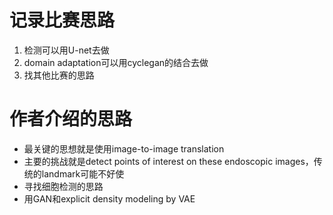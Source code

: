 # 记录比赛思路

1. 检测可以用U-net去做
2. domain adaptation可以用cyclegan的结合去做
3. 找其他比赛的思路



# 作者介绍的思路

- 最关键的思想就是使用image-to-image translation
- 主要的挑战就是detect points of interest on these endoscopic images，传统的landmark可能不好使
- 寻找细胞检测的思路
- 用GAN和explicit density modeling by VAE

